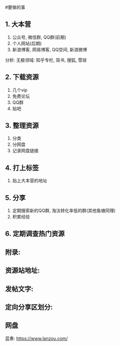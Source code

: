 #要做的事
## 1. 大本营
1. 公众号, 微信群, QQ群(前期)
2. 个人网站(后期)
3. 新浪博客, 网易博客, QQ空间, 新浪微博

分析: 无极领域:
知乎专栏, 简书, 搜狐, 雪球
## 2. 下载资源
1. 几个vip
2. 免费论坛
3. QQ群
4. 贴吧

## 3. 整理资源
1. 分类
2. 分网盘
3. 记录网盘链接

## 4. 打上标签
1. 贴上大本营的地址

## 5. 分享
1. 定期搜索新的QQ群, 淘汰转化率低的群(其他鱼塘同理)
2. 积累经验

## 6. 定期调查热门资源

## 附录:
## 资源站地址:
## 发帖文字:
## 定向分享区划分:
## 网盘
蓝奏: https://www.lanzou.com/
